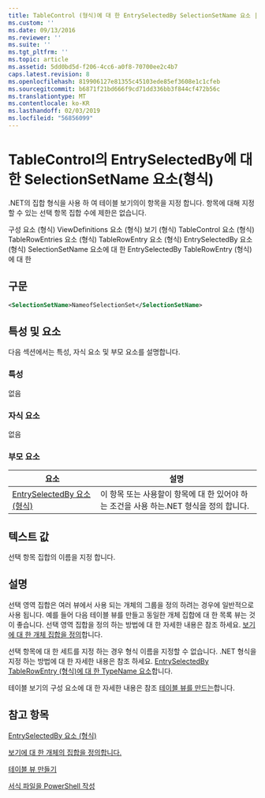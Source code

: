 ```yaml
---
title: TableControl (형식)에 대 한 EntrySelectedBy SelectionSetName 요소 | Microsoft Docs
ms.custom: ''
ms.date: 09/13/2016
ms.reviewer: ''
ms.suite: ''
ms.tgt_pltfrm: ''
ms.topic: article
ms.assetid: 5dd0bd5d-f206-4cc6-a0f8-70700ee2c4b7
caps.latest.revision: 8
ms.openlocfilehash: 819906127e81355c45103ede85ef3608e1c1cfeb
ms.sourcegitcommit: b6871f21bd666f9cd71dd336bb3f844cf472b56c
ms.translationtype: MT
ms.contentlocale: ko-KR
ms.lasthandoff: 02/03/2019
ms.locfileid: "56856099"
---
```

# <a name="selectionsetname-element-for-entryselectedby-for-tablecontrol-format"></a>TableControl의 EntrySelectedBy에 대한 SelectionSetName 요소(형식)

.NET의 집합 형식을 사용 하 여 테이블 보기의이 항목을 지정 합니다. 항목에 대해 지정할 수 있는 선택 항목 집합 수에 제한은 없습니다.

구성 요소 (형식) ViewDefinitions 요소 (형식) 보기 (형식) TableControl 요소 (형식) TableRowEntries 요소 (형식) TableRowEntry 요소 (형식) EntrySelectedBy 요소 (형식) SelectionSetName 요소에 대 한 EntrySelectedBy TableRowEntry (형식)에 대 한

## <a name="syntax"></a>구문

```xml
<SelectionSetName>NameofSelectionSet</SelectionSetName>
```

## <a name="attributes-and-elements"></a>특성 및 요소

다음 섹션에서는 특성, 자식 요소 및 부모 요소를 설명합니다.

### <a name="attributes"></a>특성

없음

### <a name="child-elements"></a>자식 요소

없음

### <a name="parent-elements"></a>부모 요소

|요소|설명|
|-------------|-----------------|
|[EntrySelectedBy 요소 (형식)](./entryselectedby-element-for-tablerowentry-for-tablecontrol-format.md)|이 항목 또는 사용할이 항목에 대 한 있어야 하는 조건을 사용 하는.NET 형식을 정의 합니다.|

## <a name="text-value"></a>텍스트 값

선택 항목 집합의 이름을 지정 합니다.

## <a name="remarks"></a>설명

선택 영역 집합은 여러 뷰에서 사용 되는 개체의 그룹을 정의 하려는 경우에 일반적으로 사용 됩니다. 예를 들어 다음 테이블 뷰를 만들고 동일한 개체 집합에 대 한 목록 뷰는 것이 좋습니다. 선택 영역 집합을 정의 하는 방법에 대 한 자세한 내용은 참조 하세요. [보기에 대 한 개체 집합을 정의](./defining-selection-sets.md)합니다.

선택 항목에 대 한 세트를 지정 하는 경우 형식 이름을 지정할 수 없습니다. .NET 형식을 지정 하는 방법에 대 한 자세한 내용은 참조 하세요. [EntrySelectedBy TableRowEntry (형식)에 대 한 TypeName 요소](./typename-element-for-entryselectedby-for-tablecontrol-format.md)합니다.

테이블 보기의 구성 요소에 대 한 자세한 내용은 참조 [테이블 뷰를 만드는](./creating-a-table-view.md)합니다.

## <a name="see-also"></a>참고 항목

[EntrySelectedBy 요소 (형식)](./entryselectedby-element-for-tablerowentry-for-tablecontrol-format.md)

[보기에 대 한 개체의 집합을 정의합니다.](./defining-selection-sets.md)

[테이블 뷰 만들기](./creating-a-table-view.md)

[서식 파일을 PowerShell 작성](./writing-a-powershell-formatting-file.md)
